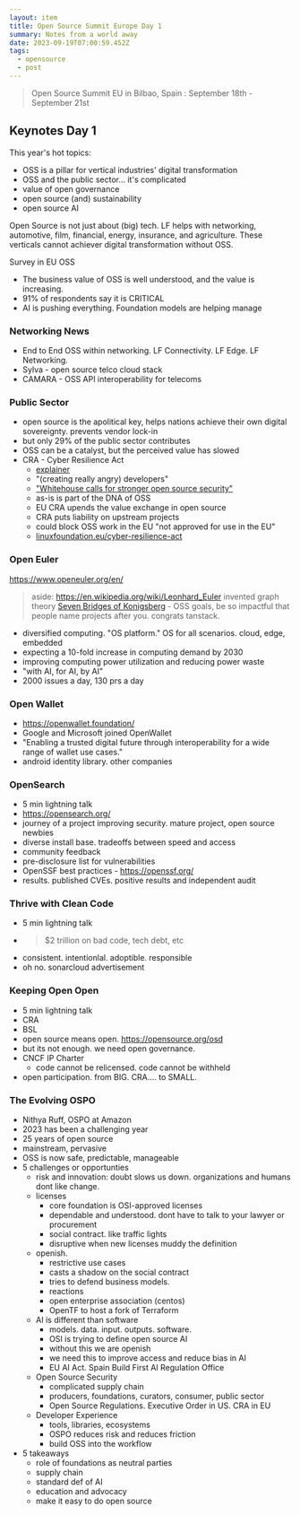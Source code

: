 ```yaml
---
layout: item
title: Open Source Summit Europe Day 1
summary: Notes from a world away
date: 2023-09-19T07:00:59.452Z
tags:
  - opensource
  - post
---
```

> Open Source Summit EU in Bilbao, Spain : September 18th - September 21st

## Keynotes Day 1

This year's hot topics:

- OSS is a pillar for vertical industries' digital transformation
- OSS and the public sector... it's complicated
- value of open governance
- open source (and) sustainability
- open source AI

Open Source is not just about (big) tech. LF helps with networking, automotive, film, financial, energy, insurance, and agriculture. These verticals cannot achiever digital transformation without OSS.

Survey in EU OSS

- The business value of OSS is well understood, and the value is increasing. 
- 91% of respondents say it is CRITICAL
- AI is pushing everything. Foundation models are helping manage

### Networking News

- End to End OSS within networking. LF Connectivity. LF Edge. LF Networking.
- Sylva - open source telco cloud stack
- CAMARA - OSS API interoperability for telecoms

### Public Sector

- open source is the apolitical key, helps nations achieve their own digital sovereignty. prevents vendor lock-in
- but only 29% of the public sector contributes
- OSS can be a catalyst, but the perceived value has slowed
- CRA - Cyber Resilience Act
  - [explainer](https://devops.com/the-cyber-resilience-act-threatens-the-future-of-open-source/)
  - "(creating really angry) developers" 
  - ["Whitehouse calls for stronger open source security"](https://www.thestack.technology/white-house-open-source-security/)
  - as-is is part of the DNA of OSS
  - EU CRA upends the value exchange in open source
  - CRA puts liability on upstream projects
  - could block OSS work in the EU "not approved for use in the EU"
  - [linuxfoundation.eu/cyber-resilience-act](https://linuxfoundation.eu/cyber-resilience-act)

### Open Euler

https://www.openeuler.org/en/

> aside: https://en.wikipedia.org/wiki/Leonhard_Euler invented graph theory [Seven Bridges of Konigsberg](https://en.wikipedia.org/wiki/Seven_Bridges_of_K%C3%B6nigsberg) - OSS goals, be so impactful that people name projects after you. congrats tanstack.

- diversified computing. "OS platform." OS for all scenarios. cloud, edge, embedded
- expecting a 10-fold increase in computing demand by 2030
- improving computing power utilization and reducing power waste
- "with AI, for AI, by AI" 
- 2000 issues a day, 130 prs a day

### Open Wallet

- https://openwallet.foundation/
- Google and Microsoft joined OpenWallet
- "Enabling a trusted digital future through interoperability for a wide range of wallet use cases."
- android identity library. other companies

### OpenSearch

- 5 min lightning talk
- https://opensearch.org/
- journey of a project improving security. mature project, open source newbies
- diverse install base. tradeoffs between speed and access
- community feedback
- pre-disclosure list for vulnerabilities
- OpenSSF best practices - https://openssf.org/
- results. published CVEs. positive results and independent audit

### Thrive with Clean Code

- 5 min lightning talk
- > $2 trillion on bad code, tech debt, etc
- consistent. intentionlal. adoptible. responsible
- oh no. sonarcloud advertisement

### Keeping Open Open

- 5 min lightning talk
- CRA
- BSL
- open source means open. https://opensource.org/osd
- but its not enough. we need open governance.
- CNCF IP Charter
  - code cannot be relicensed. code cannot be withheld
- open participation. from BIG. CRA.... to SMALL. 

### The Evolving OSPO

- Nithya Ruff, OSPO at Amazon
- 2023 has been a challenging year
- 25 years of open source
- mainstream, pervasive
- OSS is now safe, predictable, manageable
- 5 challenges or opportunties
  - risk and innovation: doubt slows us down. organizations and humans dont like change. 
  - licenses
     - core foundation is OSI-approved licenses
     - dependable and understood. dont have to talk to your lawyer or procurement
     - social contract. like traffic lights
     - disruptive when new licenses muddy the definition
  - openish.
     - restrictive use cases
     - casts a shadow on the social contract
     - tries to defend business models. 
     - reactions
     - open enterprise association (centos)
     - OpenTF to host a fork of Terraform
  - AI is different than software
     - models. data. input. outputs. software.
     - OSI is trying to define open source AI
     - without this we are openish
     - we need this to improve access and reduce bias in AI
     - EU AI Act. Spain Build First AI Regulation Office
  - Open Source Security
     - complicated supply chain
     - producers, foundations, curators, consumer, public sector
     - Open Source Regulations. Executive Order in US. CRA in EU
  - Developer Experience
     - tools, libraries, ecosystems
     - OSPO reduces risk and reduces friction
     - build OSS into the workflow
- 5 takeaways
  - role of foundations as neutral parties
  - supply chain
  - standard def of AI
  - education and advocacy
  - make it easy to do open source 




